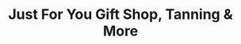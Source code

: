 ---
title: "Just For You Gift Shop, Tanning & More"
url: /south-hill/just-for-you-gift-shop-tanning-and-more/
shop: gift
---